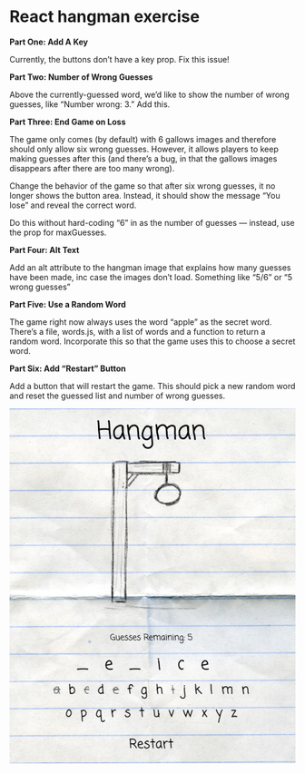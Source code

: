 # React hangman exercise

**Part One: Add A Key**

Currently, the buttons don’t have a key prop. Fix this issue!

**Part Two: Number of Wrong Guesses**

Above the currently-guessed word, we’d like to show the number of wrong guesses, like “Number wrong: 3.” Add this.

**Part Three: End Game on Loss**

The game only comes (by default) with 6 gallows images and therefore should only allow six wrong guesses. However, it allows players to keep making guesses after this (and there’s a bug, in that the gallows images disappears after there are too many wrong).

Change the behavior of the game so that after six wrong guesses, it no longer shows the button area. Instead, it should show the message “You lose” and reveal the correct word.

Do this without hard-coding “6” in as the number of guesses — instead, use the prop for maxGuesses.

**Part Four: Alt Text**

Add an alt attribute to the hangman image that explains how many guesses have been made, inc case the images don’t load. Something like “5/6” or “5 wrong guesses”

**Part Five: Use a Random Word**

The game right now always uses the word “apple” as the secret word. There’s a file, words.js, with a list of words and a function to return a random word. Incorporate this so that the game uses this to choose a secret word.

**Part Six: Add “Restart” Button**

Add a button that will restart the game. This should pick a new random word and reset the guessed list and number of wrong guesses.

![preview](src/img/img.jpg)
